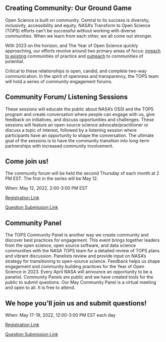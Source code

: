 ## Creating Community: Our Ground Game
Open Science is built on community. Central to its success is diversity, inclusivity, accessibility and equity. NASA’s Transform to Open Science (TOPS) efforts can’t be successful without working with diverse communities. When we learn from each other, we all come out stronger. 

With 2023 on the horizon, and The Year of Open Science quickly approaching, our efforts revolve around two primary areas of focus: [inreach to existing](./inreach.md) communities of practice and [outreach](./outreach.md) to communities of potential. 

Critical to these relationships is open, candid, and complete two-way communication.  In the spirit of openness and transparency, the TOPS team will hold a series of community engagement forums. 

## Community Forum/ Listening Sessions
These sessions will educate the public about NASA’s OSSI and the TOPS program and create conversation where people can engage with us, give feedback on initiatives, and discuss opportunities and challenges. These sessions will feature an open-source science advocate/practitioner or discuss a topic of interest, followed by a listening session where participants have an opportunity to shape the conversation. The ultimate goal of the sessions is to have the community transition into long-term partnerships with increased community involvement.

## Come join us! 
The community forum will be held the second Thursday of each month at 2 PM EST. The first in the series will be May 12.

When: May 12, 2022, 2:00-3:00 PM EST

[Registration Link](https://go.nasa.gov/36aVsmH)

[Question Submission Link](https://nasa.cnf.io/sessions/kzbb/#!/dashboard)

## Community Panel
The TOPS Community Panel is another way we create community and discover best practices for engagement. This event brings together leaders from the open science, open source software, and data science communities with the NASA TOPS team for a detailed review of TOPS plans and vibrant discussion.  Panelists review and provide input on NASA’s strategy for transitioning to open-source science. Feedback helps us shape engagement and community building practices for the Year of Open Science in 2023. Every April NASA will announce an opportunity to be a panelist. Community Panels are public and we have created  tools for the public to submit questions. Our May Community Panel is a virtual meeting and open to all. It is free to attend.

## We hope you’ll join us and submit questions!
When: May 17-19, 2022, 12:00-3:00 PM EST each day

[Registration Link](https://go.nasa.gov/3kCFc1i)

[Question Submission Link](https://nasa.cnf.io/sessions/bx7z/#!/dashboard)
